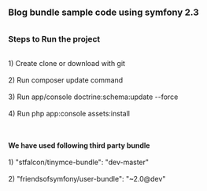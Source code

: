 

<P STYLE="margin-bottom: 0in"><FONT SIZE=4><B>Blog bundle sample code
using symfony 2.3 </B></FONT><BR><BR><BR><FONT SIZE=3><B>Steps to Run
the project</B></FONT></P>

<P STYLE="margin-bottom: 0in"><BR>    
1) Create clone or download
with git<BR><BR>   
2) Run composer update command<BR><BR>    
3) Run
app/console doctrine:schema:update --force<BR><BR>    
4) Run php
app:console assets:install<BR><BR><BR>

<B>We have used following third
party bundle</B><BR><BR>    1) &quot;stfalcon/tinymce-bundle&quot;:
&quot;dev-master&quot;<BR><BR>    2) &quot;friendsofsymfony/user-bundle&quot;:
&quot;~2.0@dev&quot;</P>
